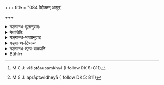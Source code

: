+++
title = "084 वेदोक्तम् आयुर्"

+++

<details><summary>गङ्गानथ-मूलानुवादः</summary>

The full age of mortals spoken of in the Veda, the results of actions and the powers of embodied beings,—are obtained in accordance with the character of the Cycle.—(84)


yadi pañca pañāśataḥ ‘trivṛtaḥ’ (i. e., the three days of the Gavāmayana), na saṃvatsarāḥ | yadi saṃvatsarāḥ ‘trivṛtaḥ’, na pañcapañcāśataḥ | tasmāt virodhādanyatarad gauṇam |
</details>

<details><summary>मेधातिथिः</summary>
<u>केचिद्</u> आहुः- वैदिकैः कर्मभिः सहस्रसंवत्सरादिभिर् अपेक्षितम् **आयुर् वेदोक्तम्** । तद् **अनुयुगं फलति,** युगानुरूपेण संपद्यते, न सर्वेषु युगेषु । नाद्य कश्चित् सहस्रसंवत्सरजीवी । यः सर्वश् चिरं जीवति स वर्षशतम् । 

- तद् <u>अपरे</u> नाद्रियन्ते । यतो दीर्घसत्त्रेषु संवत्सरशब्दे दिवसेषु व्यवस्थापिते (च्ड़्। प्म्स् ६.७.३१–४०) विधेयान्तरविरोधाद् वाक्यभेदापत्तेः । एष हि तत्र ग्रन्थः- "पञ्चपञ्चाशतस् त्रिवृतः संवत्सराः" (त्ब् ३.१२.९.८) इत्यादि । तत्र त्रीण्य अहानि गवांअयनप्रकृतित्वात् प्राप्तानि । विशिष्टा तु संख्या[^१३५] पञ्चपञ्चाशत इत्य् अप्राप्तत्वाद् विधेया[^१३६] । यद्य् अपरा संवत्सरता प्रतीयेत वाक्यं भिद्येत । तत्रावश्यम् अन्यतरस्यानुवाद आश्रयितव्यः । संवत्सरशब्दः सौरसावनादिमान् अभेदेन षष्ट्यधिकशतत्रयात्मनो ऽहःसंघाताद् अन्यत्रापि दृष्टप्रयोग एवेति । तस्यैव लक्षणया दिवसेष्व् अनुवादो युक्त इति ।


[^१३६]:
     M G J: aprāptavidheyā (I follow DK 5: 811)


[^१३५]:
     M G J: viśiṣṭānusaṃkhyā (I follow DK 5: 811)

- <u>अन्ये</u> तु मन्त्रार्थवादेषु "शतम् इन् नु शरदो ऽन्ति देवाः" (र्व् १.८९.९), "शतायुर् वै पुरुषः" (क्स् ३४.५) इति शतशब्दश् च बहुनामसु पठितः, बहुत्वं चानवस्थितम् । युगानुरूपेण दीर्घजीविनो ऽल्पायुषश् च भवन्ति । यथाश्रुतव्याख्याने तु कलौ सर्वे शतायुषश् च भवन्ति । अथ वा आयुःकामस्य यानि कर्माणि, न च तत्र प्रमाणं श्रुतम्, तत्रानुयुगं परिमाणं वेद्यम् । 

- **आशिषः** । अन्या अपि फलविषया वेदशासनाः । काम्यानां **कर्मणाम्** । आयुषः काम्यत्वे ऽपि प्राधान्यात् पृथगुपदेशः । तथा ह्य् आह- "आयुर् वै परमः कामः" । **प्रभावः** अलौकिकी शक्तिः, अणिमादिगुणयोगः, अभिशाप्ः, वरदानम् । **अनुयुगं फलन्तीति** सर्वत्र योज्यम् ॥ १.८४ ॥
</details>

<details><summary>गङ्गानथ-भाष्यानुवादः</summary>

Some people offer the following explanation:—What is meant ‘*the age spoken of in the Veda*’ is the age of a thousand years and so forth, which is indicated by the Veda prescribing such rites as are mentioned as extending over ‘thousand years’; and this age is ‘*obtained*’, reached, only in accordance with the nature of the Cycle, and not in all Cycle; for instance, now-a-days no one ever lives for ‘thousand years’ he who lives long, lives for a *hundred* years.

There are others who do not accept this explanation, and for the following reasons:—It has been decided (under Mīmāmsā-Sutras 6. 7.31-40) that when the term ‘year’ occurs in the Veda in connection with the long sacrificial sessions, it stands for ‘days’; so that if something else (in the shape *of years*) were taken as enjoined, then there would he an inconsistency, and this would lead to the ‘splitting of the sentence’;—the text in connection with the subject is in the form ‘*pañcapañc??hatah tṛvṛtaḥ samvatsarāḥ*’, ‘the fifty-five trios, years’ (literally); now hero what is definitely indicated by the context is that the term ‘trio’ stands for the *three days* of the *??vāmayana* Sacrifice; so that it is in regard to these that the particular number (*Fifty-five*) is laid down; under the circumstances, if the sentence, by virtue of the term ‘*Samvatsarāḥ*’, ‘years’, were taken as laying down the further unknown fact? the said (*trios*) being ‘years’,—then there would be a?it in the sentence; in order to avoid this, it becomes necessary to take one or the other of the words as merely *reite??ive* (not *injunctive*);—now

as regards the term ‘*Samvatsara*’, ‘year’, we find that, on the basis of diverse calculations, known as the ‘*Saura*’, the ‘*Sāvana*’ and so forth, it is often used in a sense other than that of a collection of exactly *three hundred and sixty day*; so that it is only right that this term (and not the term ‘*fifty-five*’) should be taken figuratively, as being descriptive of ‘*days*’.

Others again argue as follows:—Among the *Mantra* and *Arthavāda* texts of the Veda we find such egressions as—‘The gods live for a *hundred* years’, ‘the man’s life is of hundred years’, and so forth,—where the term ‘hundred’ is found used in the sense of ‘*many*’ and ‘man’ is purely indefinite; hence the meaning (of our text,) is that ‘men are short-lived or long-lived according to the Cycle’.—If the verse were taken in its literal sense, it would mean that during *Kali* all men live for a hundred years, and this would not be true\],—Or, it may mean that the exact extent of ‘full age’—which is found mentioned as the result of sacrifices performed by the man desiring *full age*—being nowhere defined the extent should be taken as determined by the character of the particular Cycle.

‘*Results*’—i.e., the things desired as results. described in the Veda, proceeding from acts performed with a purpose.—Though ‘full age’ also is a *desired result*, yet it has been mentioned separately in view of its importance; as declared in such words as—‘Full age is the highest desirable object’.

‘*Power*’—i.e. the superphysio faculties, consisting in being equipped with *aṇimā* (the faculty of becoming as small as one likes) and such other faculties’,—or in the form of ability to pronounce effective curses, as? bestowing effective boons

‘*Are obtained in accordance with the character of the Cycle*’—this has to be construed with all (three phrases)—(84).
</details>

<details><summary>गङ्गानथ-टिप्पन्यः</summary>

*Medhātithi* (p. 39, l. 5)—‘*Dīrghasatreṣu*’—Sec Mīmāṃsā-Sūtra 6.7.31-40
and Śabara on 6.7.7—

> *yadi pañca pañāśataḥ ‘trivṛtaḥ*’ (*i*. *e*., the three days of the
> *Gavāmayana*), *na saṃvatsarāḥ* \| *yadi saṃvatsarāḥ ‘trivṛtaḥ’, na
> pañcapañcāśataḥ* \| *tasmāt virodhādanyatarad gauṇam* \|

This is the *virodha* mentioned by Medhātithi in line (6\] Which of the
two is to be taken as *gauṇa* is explained by Śabara on 6.7.38, where
the conclusion is that the term *saṃvatsara* should be regarded as
*gauṇa*.

*Medhātithi* ( p. 39, l. 12 )—*Śataśabdaśca bahunāmasu
pāṭhitaḥ*’—*e.g*., *Kauṣītaki Upaniṣad* 2. 11; *Īśā Upaniṣad 2*;
*Mahānarāyaṇa Upaniṣad* 6,—in addition to the passages quoted by
Medhātithi himself.
</details>

<details><summary>गङ्गानथ-तुल्य-वाक्यानि</summary>

**(Verse 81-86)  
**

See Comparative notes for [Verse 1.81 (Dharma in the
Kṛta-yuga)].
</details>

<details><summary>Bühler</summary>

084	The life of mortals, mentioned in the Veda, the desired results of sacrificial rites and the (supernatural) power of embodied (spirits) are fruits proportioned among men according to (the character of) the age.
</details>
